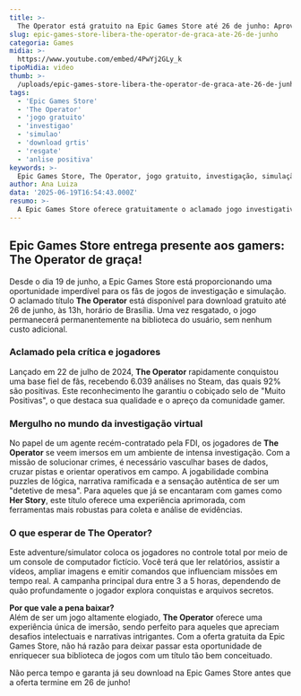```yaml
---
title: >-
  The Operator está gratuito na Epic Games Store até 26 de junho: Aproveite!
slug: epic-games-store-libera-the-operator-de-graca-ate-26-de-junho
categoria: Games
midia: >-
  https://www.youtube.com/embed/4PwYj2GLy_k
tipoMidia: video
thumb: >-
  /uploads/epic-games-store-libera-the-operator-de-graca-ate-26-de-junho-preview.jpg
tags:
  - 'Epic Games Store'
  - 'The Operator'
  - 'jogo gratuito'
  - 'investigao'
  - 'simulao'
  - 'download grtis'
  - 'resgate'
  - 'anlise positiva'
keywords: >-
  Epic Games Store, The Operator, jogo gratuito, investigação, simulação, download grátis, resgate, análise positiva
author: Ana Luiza
data: '2025-06-19T16:54:43.000Z'
resumo: >-
  A Epic Games Store oferece gratuitamente o aclamado jogo investigativo The Operator até 26 de junho. Descubra o que torna este título uma experiência imperdível para os fãs de mistério e simulação.
---
```


## Epic Games Store entrega presente aos gamers: The Operator de graça!  
Desde o dia 19 de junho, a Epic Games Store está proporcionando uma oportunidade imperdível para os fãs de jogos de investigação e simulação. O aclamado título **The Operator** está disponível para download gratuito até 26 de junho, às 13h, horário de Brasília. Uma vez resgatado, o jogo permanecerá permanentemente na biblioteca do usuário, sem nenhum custo adicional.  
  
### Aclamado pela crítica e jogadores  
Lançado em 22 de julho de 2024, **The Operator** rapidamente conquistou uma base fiel de fãs, recebendo 6.039 análises no Steam, das quais 92% são positivas. Este reconhecimento lhe garantiu o cobiçado selo de "Muito Positivas", o que destaca sua qualidade e o apreço da comunidade gamer.  
  
### Mergulho no mundo da investigação virtual  
No papel de um agente recém-contratado pela FDI, os jogadores de **The Operator** se veem imersos em um ambiente de intensa investigação. Com a missão de solucionar crimes, é necessário vasculhar bases de dados, cruzar pistas e orientar operativos em campo. A jogabilidade combina puzzles de lógica, narrativa ramificada e a sensação autêntica de ser um "detetive de mesa". Para aqueles que já se encantaram com games como **Her Story**, este título oferece uma experiência aprimorada, com ferramentas mais robustas para coleta e análise de evidências.  
  
### O que esperar de The Operator?  
Este adventure/simulator coloca os jogadores no controle total por meio de um console de computador fictício. Você terá que ler relatórios, assistir a vídeos, ampliar imagens e emitir comandos que influenciam missões em tempo real. A campanha principal dura entre 3 a 5 horas, dependendo de quão profundamente o jogador explora conquistas e arquivos secretos.  
  
**Por que vale a pena baixar?**  
Além de ser um jogo altamente elogiado, **The Operator** oferece uma experiência única de imersão, sendo perfeito para aqueles que apreciam desafios intelectuais e narrativas intrigantes. Com a oferta gratuita da Epic Games Store, não há razão para deixar passar esta oportunidade de enriquecer sua biblioteca de jogos com um título tão bem conceituado.  
  
Não perca tempo e garanta já seu download na Epic Games Store antes que a oferta termine em 26 de junho!